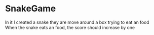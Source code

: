 # SnakeGame
In it I created a snake they are  move around a box trying to eat an food When the snake eats an food, the score should increase by one
